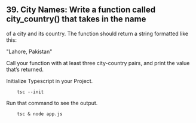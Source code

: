 ## 39. City Names: Write a function called city_country() that takes in the name
of a city and its country. The function should return a string formatted like this:

"Lahore, Pakistan"

Call your function with at least three city-country pairs, and print the value
that’s returned.

Initialize Typescript in your Project.

        tsc --init

Run that command to see the output.

        tsc & node app.js